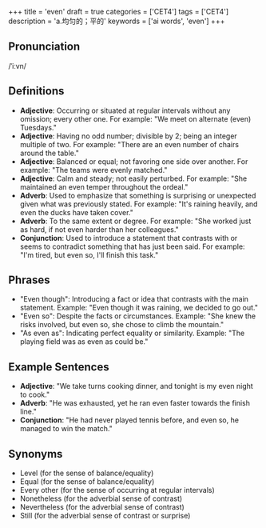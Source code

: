 +++
title = 'even'
draft = true
categories = ['CET4']
tags = ['CET4']
description = 'a.均匀的；平的'
keywords = ['ai words', 'even']
+++

## Pronunciation
/ˈiːvn/

## Definitions
- **Adjective**: Occurring or situated at regular intervals without any omission; every other one. For example: "We meet on alternate (even) Tuesdays."
- **Adjective**: Having no odd number; divisible by 2; being an integer multiple of two. For example: "There are an even number of chairs around the table."
- **Adjective**: Balanced or equal; not favoring one side over another. For example: "The teams were evenly matched."
- **Adjective**: Calm and steady; not easily perturbed. For example: "She maintained an even temper throughout the ordeal."
- **Adverb**: Used to emphasize that something is surprising or unexpected given what was previously stated. For example: "It's raining heavily, and even the ducks have taken cover."
- **Adverb**: To the same extent or degree. For example: "She worked just as hard, if not even harder than her colleagues."
- **Conjunction**: Used to introduce a statement that contrasts with or seems to contradict something that has just been said. For example: "I'm tired, but even so, I'll finish this task."

## Phrases
- "Even though": Introducing a fact or idea that contrasts with the main statement. Example: "Even though it was raining, we decided to go out."
- "Even so": Despite the facts or circumstances. Example: "She knew the risks involved, but even so, she chose to climb the mountain."
- "As even as": Indicating perfect equality or similarity. Example: "The playing field was as even as could be."

## Example Sentences
- **Adjective**: "We take turns cooking dinner, and tonight is my even night to cook."
- **Adverb**: "He was exhausted, yet he ran even faster towards the finish line."
- **Conjunction**: "He had never played tennis before, and even so, he managed to win the match."

## Synonyms
- Level (for the sense of balance/equality)
- Equal (for the sense of balance/equality)
- Every other (for the sense of occurring at regular intervals)
- Nonetheless (for the adverbial sense of contrast)
- Nevertheless (for the adverbial sense of contrast)
- Still (for the adverbial sense of contrast or surprise)
